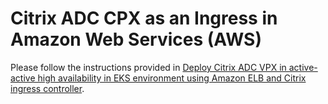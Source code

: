 # Citrix ADC CPX as an Ingress in Amazon Web Services (AWS)

Please follow the instructions provided in [Deploy Citrix ADC VPX in active-active high availability in EKS environment using Amazon ELB and Citrix ingress controller](../../docs/deploy/deploy-eks-elb.md).